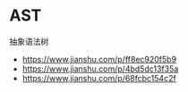 # AST
抽象语法树

- https://www.jianshu.com/p/ff8ec920f5b9
- https://www.jianshu.com/p/4bd5dc13f35a
- https://www.jianshu.com/p/68fcbc154c2f
